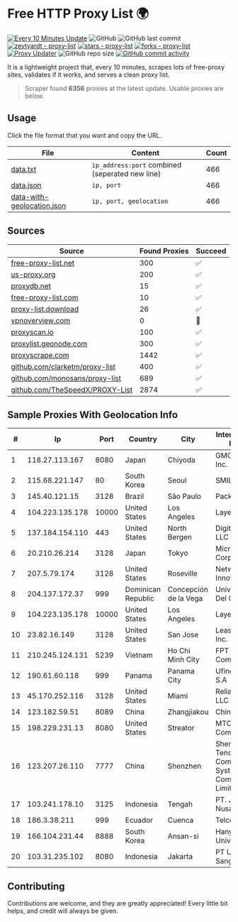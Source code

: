 
# Free HTTP Proxy List 🌍

[![Every 10 Minutes Update](https://github.com/mertguvencli/http-proxy-list/actions/workflows/main.yml/badge.svg?branch=main)](https://github.com/mertguvencli/http-proxy-list/actions/workflows/main.yml)
![GitHub](https://img.shields.io/github/license/mertguvencli/http-proxy-list)
![GitHub last commit](https://img.shields.io/github/last-commit/mertguvencli/http-proxy-list)
[![zevtyardt - proxy-list](https://img.shields.io/static/v1?label=zevtyardt&message=proxy-list&color=blue&logo=github)](https://github.com/zevtyardt/proxy-list "Go to GitHub repo")
[![stars - proxy-list](https://img.shields.io/github/stars/zevtyardt/proxy-list?style=social)](https://github.com/zevtyardt/proxy-list)
[![forks - proxy-list](https://img.shields.io/github/forks/zevtyardt/proxy-list?style=social)](https://github.com/zevtyardt/proxy-list)
[![Proxy Updater](https://github.com/zevtyardt/proxy-list/workflows/Proxy%20Updater/badge.svg)](https://github.com/zevtyardt/proxy-list/actions?query=workflow:"Proxy+Updater")
![GitHub repo size](https://img.shields.io/github/repo-size/zevtyardt/proxy-list)
[![GitHub commit activity](https://img.shields.io/github/commit-activity/m/zevtyardt/proxy-list?logo=commits)](https://github.com/zevtyardt/proxy-list/commits/main)

It is a lightweight project that, every 10 minutes, scrapes lots of free-proxy sites, validates if it works, and serves a clean proxy list.

> Scraper found **6356** proxies at the latest update. Usable proxies are below.

## Usage

Click the file format that you want and copy the URL.

|File|Content|Count|
|----|-------|-----|
|[data.txt](https://raw.githubusercontent.com/mertguvencli/http-proxy-list/main/proxy-list/data.txt)|`ip_address:port` combined (seperated new line)|466|
|[data.json](https://raw.githubusercontent.com/mertguvencli/http-proxy-list/main/proxy-list/data.json)|`ip, port`|466|
|[data-with-geolocation.json](https://raw.githubusercontent.com/mertguvencli/http-proxy-list/main/proxy-list/data-with-geolocation.json)|`ip, port, geolocation`|466|

## Sources

|Source|Found Proxies|Succeed|
|------|-------------|-------|
|[free-proxy-list.net](https://free-proxy-list.net)|300|✅|
|[us-proxy.org](https://www.us-proxy.org)|200|✅|
|[proxydb.net](http://proxydb.net)|15|✅|
|[free-proxy-list.com](https://free-proxy-list.com/?page=&port=&type%5B%5D=http&type%5B%5D=https&up_time=0&search=Search)|10|✅|
|[proxy-list.download](https://www.proxy-list.download/HTTP)|26|✅|
|[vpnoverview.com](https://vpnoverview.com/privacy/anonymous-browsing/free-proxy-servers)|0|🚫|
|[proxyscan.io](https://www.proxyscan.io)|100|✅|
|[proxylist.geonode.com](https://proxylist.geonode.com/api/proxy-list?limit=300&page=1&sort_by=lastChecked&sort_type=desc&protocols=http,https)|300|✅|
|[proxyscrape.com](https://api.proxyscrape.com/v2/?request=displayproxies&protocol=http&timeout=10000&country=all&ssl=all&anonymity=all)|1442|✅|
|[github.com/clarketm/proxy-list](https://raw.githubusercontent.com/clarketm/proxy-list/master/proxy-list-raw.txt)|400|✅|
|[github.com/monosans/proxy-list](https://raw.githubusercontent.com/monosans/proxy-list/main/proxies/http.txt)|689|✅|
|[github.com/TheSpeedX/PROXY-List](https://raw.githubusercontent.com/TheSpeedX/PROXY-List/master/http.txt)|2874|✅|


## Sample Proxies With Geolocation Info

|#|Ip|Port|Country|City|Internet Service Provider|
|-|--|----|-------|----|-------------------------|
|1|118.27.113.167|8080|Japan|Chiyoda|GMO Internet, Inc.|
|2|115.68.221.147|80|South Korea|Seoul|SMILESERV|
|3|145.40.121.15|3128|Brazil|São Paulo|Packet Host, Inc.|
|4|104.223.135.178|10000|United States|Los Angeles|LayerHost|
|5|137.184.154.110|443|United States|North Bergen|DigitalOcean, LLC|
|6|20.210.26.214|3128|Japan|Tokyo|Microsoft Corporation|
|7|207.5.79.174|3128|United States|Roseville|Network Innovations|
|8|204.137.172.37|999|Dominican Republic|Concepción de la Vega|Univegacomu Del Caribe SRL|
|9|104.223.135.178|10000|United States|Los Angeles|LayerHost|
|10|23.82.16.149|3128|United States|San Jose|Leaseweb USA, Inc.|
|11|210.245.124.131|5239|Vietnam|Ho Chi Minh City|FPT Telecom Company|
|12|190.61.60.118|999|Panama|Panama City|Ufinet Panama S.A|
|13|45.170.252.116|3128|United States|Miami|ReliableSite.Net LLC|
|14|123.182.59.51|8089|China|Zhangjiakou|Chinanet|
|15|198.229.231.13|8080|United States|Streator|MTCO Communications|
|16|123.207.26.110|7777|China|Shenzhen|Shenzhen Tencent Computer Systems Company Limited|
|17|103.241.178.10|3125|Indonesia|Tengah|PT. Java Digital Nusantara|
|18|186.3.38.211|999|Ecuador|Cuenca|Telconet S.A|
|19|166.104.231.44|8888|South Korea|Ansan-si|Hanyang University|
|20|103.31.235.102|8080|Indonesia|Jakarta|PT Usaha Adi Sanggoro|



## Contributing

Contributions are welcome, and they are greatly appreciated! Every
little bit helps, and credit will always be given.

